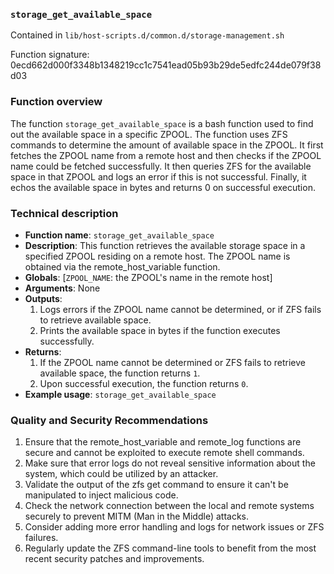 ### `storage_get_available_space`

Contained in `lib/host-scripts.d/common.d/storage-management.sh`

Function signature: 0ecd662d000f3348b1348219cc1c7541ead05b93b29de5edfc244de079f38d03

### Function overview 

The function `storage_get_available_space` is a bash function used to find out the available space in a specific ZPOOL. The function uses ZFS commands to determine the amount of available space in the ZPOOL. It first fetches the ZPOOL name from a remote host and then checks if the ZPOOL name could be fetched successfully. It then queries ZFS for the available space in that ZPOOL and logs an error if this is not successful. Finally, it echos the available space in bytes and returns 0 on successful execution.

### Technical description
- **Function name**: `storage_get_available_space`
- **Description**: This function retrieves the available storage space in a specified ZPOOL residing on a remote host. The ZPOOL name is obtained via the remote_host_variable function.
- **Globals**: [`ZPOOL_NAME`: the ZPOOL's name in the remote host]
- **Arguments**: None
- **Outputs**: 
  1. Logs errors if the ZPOOL name cannot be determined, or if ZFS fails to retrieve available space.
  2. Prints the available space in bytes if the function executes successfully.
- **Returns**: 
  1. If the ZPOOL name cannot be determined or ZFS fails to retrieve available space, the function returns `1`.
  2. Upon successful execution, the function returns `0`.
- **Example usage**: `storage_get_available_space`

### Quality and Security Recommendations
1. Ensure that the remote_host_variable and remote_log functions are secure and cannot be exploited to execute remote shell commands.
2. Make sure that error logs do not reveal sensitive information about the system, which could be utilized by an attacker.
3. Validate the output of the zfs get command to ensure it can't be manipulated to inject malicious code.
4. Check the network connection between the local and remote systems securely to prevent MITM (Man in the Middle) attacks.
5. Consider adding more error handling and logs for network issues or ZFS failures.
6. Regularly update the ZFS command-line tools to benefit from the most recent security patches and improvements.

